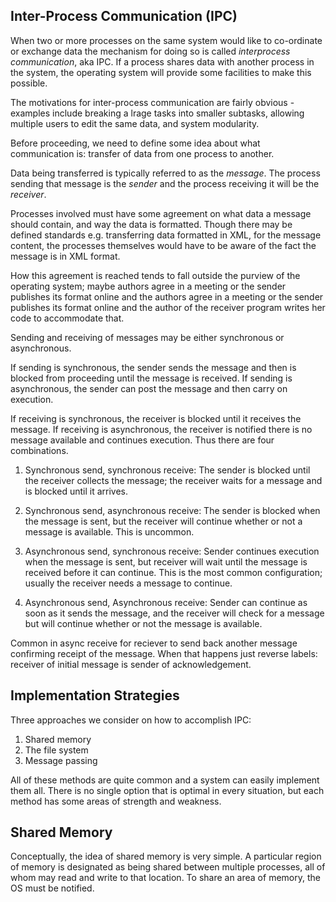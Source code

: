 ## Inter-Process Communication (IPC)

When two or more processes on the same system would like to co-ordinate or exchange data the mechanism for doing so is called
*interprocess communication*, aka IPC. If a process shares data with another process in the system, the operating system will
provide some facilities to make this possible.

The motivations for inter-process communication are fairly obvious - examples include breaking a lrage tasks into smaller subtasks,
allowing multiple users to edit the same data, and system modularity.

Before proceeding, we need to define some idea about what communication is: transfer of data from one process to another.

Data being transferred is typically referred to as the *message*. The process sending that message is the *sender* and
the process receiving it will be the *receiver*.

Processes involved must have some agreement on what data a message should contain, and way the data is formatted. Though
there may be defined standards e.g. transferring data formatted in XML, for the message content, the processes themselves
would have to be aware of the fact the message is in XML format.

How this agreement is reached tends to fall outside the purview of the operating system; maybe authors agree in a meeting
or the sender publishes its format online and the authors agree in a meeting or the sender publishes its format online and
the author of the receiver program writes her code to accommodate that.

Sending and receiving of messages may be either synchronous or asynchronous. 

If sending is synchronous, the sender sends the message and then is blocked from proceeding until the message is received. If sending is asynchronous, the sender can post the message and then carry on execution.

If receiving is synchronous, the receiver is blocked until it receives the message. If receiving is asynchronous, the
receiver is notified there is no message available and continues execution. Thus there are four combinations.

1. Synchronous send, synchronous receive: The sender is blocked until the receiver collects the message; the receiver
waits for a message and is blocked until it arrives.

2. Synchronous send, asynchronous receive: The sender is blocked when the message is sent, but the receiver will continue
whether or not a message is available. This is uncommon.

3. Asynchronous send, synchronous receive: Sender continues execution when the message is sent, but receiver will wait
until the message is received before it can continue. This is the most common configuration; usually the receiver needs
a message to continue.

4. Asynchronous send, Asynchronous receive: Sender can continue as soon as it sends the message, and the receiver will
check for a message but will continue whether or not the message is available.

Common in async receive for reciever to send back another message confirming receipt of the message. When that happens
just reverse labels: receiver of initial message is sender of acknowledgement.

## Implementation Strategies

Three approaches we consider on how to accomplish IPC:

1. Shared memory
2. The file system
3. Message passing

All of these methods are quite common and a system can easily implement them all. There is no single option that is optimal
in every situation, but each method has some areas of strength and weakness.

## Shared Memory

Conceptually, the idea of shared memory is very simple. A particular region of memory is designated as being shared between
multiple processes, all of whom may read and write to that location. To share an area of memory, the OS must be notified.


